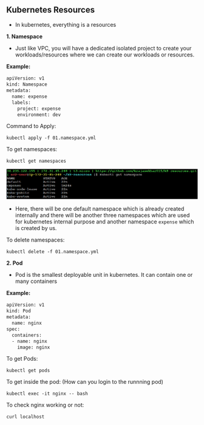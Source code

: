 ## Kubernetes Resources
- In kubernetes, everything is a resources

**1. Namespace**

- Just like VPC, you will have a dedicated isolated project to create your workloads/resources where we can create our workloads or resources.

**Example:**
```
apiVersion: v1
kind: Namespace
metadata: 
  name: expense
  labels:
    project: expense
    environment: dev
```

Command to Apply:
```
kubectl apply -f 01.namespace.yml
```
To get namespaces:
```
kubectl get namespaces
```
![alt text](images/image.png)

- Here, there will be one default namespace which is already created internally and there will be another three namespaces which are used for kubernetes internal purpose and another namespace `expense` which is created by us.

To delete namespaces:
```
kubectl delete -f 01.namespace.yml
```

**2. Pod**

- Pod is the smallest deployable unit in kubernetes. It can contain one or many containers

**Example:**
```
apiVersion: v1
kind: Pod
metadata:
  name: nginx
spec:
  containers:
  - name: nginx
    image: nginx
```

To get Pods:
```
kubectl get pods
```
To get inside the pod: (How can you login to the runnning pod)
```
kubectl exec -it nginx -- bash
```
To check nginx working or not:
```
curl localhost
```




